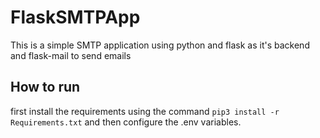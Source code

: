 # FlaskSMTPApp

This is a simple SMTP application using python and flask as it's backend and flask-mail to send emails

## How to run

first install the requirements using the command ```pip3 install -r Requirements.txt``` and then configure the .env variables.

